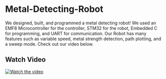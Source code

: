 # Metal-Detecting-Robot
We designed, built, and programmed a metal detecting robot! We used an EMF8 Microcontroller for the controller, STM32 for the robot, Embedded C for programming, and UART for communication. Our Robot has many features such as variable speed, metal strength detection, path plotting, and a sweep mode. Check out our video below. 


## Watch Video
[![Watch the video](https://youtu.be/eaIsNIC90BI/0.jpg)](https://youtu.be/eaIsNIC90BI)


